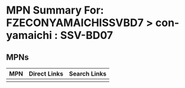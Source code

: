



# MPN Summary For: FZECONYAMAICHISSVBD7 > con-yamaichi : SSV-BD07

## MPNs
  

|MPN|Direct Links|Search Links|
| :--- | :--- | :--- |
||||
